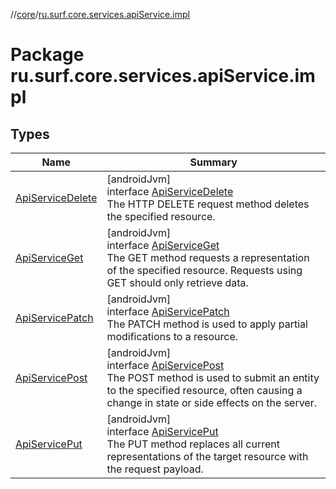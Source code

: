 //[core](../../index.md)/[ru.surf.core.services.apiService.impl](index.md)

# Package ru.surf.core.services.apiService.impl

## Types

| Name | Summary |
|---|---|
| [ApiServiceDelete](-api-service-delete/index.md) | [androidJvm]<br>interface [ApiServiceDelete](-api-service-delete/index.md)<br>The HTTP DELETE request method deletes the specified resource. |
| [ApiServiceGet](-api-service-get/index.md) | [androidJvm]<br>interface [ApiServiceGet](-api-service-get/index.md)<br>The GET method requests a representation of the specified resource. Requests using GET should only retrieve data. |
| [ApiServicePatch](-api-service-patch/index.md) | [androidJvm]<br>interface [ApiServicePatch](-api-service-patch/index.md)<br>The PATCH method is used to apply partial modifications to a resource. |
| [ApiServicePost](-api-service-post/index.md) | [androidJvm]<br>interface [ApiServicePost](-api-service-post/index.md)<br>The POST method is used to submit an entity to the specified resource, often causing a change in state or side effects on the server. |
| [ApiServicePut](-api-service-put/index.md) | [androidJvm]<br>interface [ApiServicePut](-api-service-put/index.md)<br>The PUT method replaces all current representations of the target resource with the request payload. |
